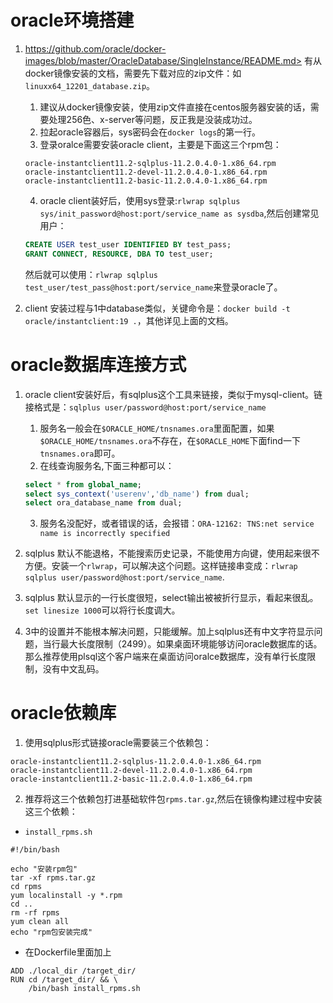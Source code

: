 # oracle环境搭建

1. https://github.com/oracle/docker-images/blob/master/OracleDatabase/SingleInstance/README.md> 有从docker镜像安装的文档，需要先下载对应的zip文件：如`linuxx64_12201_database.zip`。 

   1. 建议从docker镜像安装，使用zip文件直接在centos服务器安装的话，需要处理256色、x-server等问题，反正我是没装成功过。
   2. 拉起oracle容器后，sys密码会在`docker logs`的第一行。
   3. 登录oralce需要安装oracle client，主要是下面这三个rpm包：

   ```shell
   oracle-instantclient11.2-sqlplus-11.2.0.4.0-1.x86_64.rpm
   oracle-instantclient11.2-devel-11.2.0.4.0-1.x86_64.rpm
   oracle-instantclient11.2-basic-11.2.0.4.0-1.x86_64.rpm
   ```

   4. oracle client装好后，使用sys登录:`rlwrap sqlplus sys/init_password@host:port/service_name as sysdba`,然后创建常见用户：

   ```sql
   CREATE USER test_user IDENTIFIED BY test_pass;
   GRANT CONNECT, RESOURCE, DBA TO test_user;
   ```

   然后就可以使用：`rlwrap sqlplus test_user/test_pass@host:port/service_name`来登录oracle了。

2. client 安装过程与1中database类似，关键命令是：`docker build -t oracle/instantclient:19 .`，其他详见上面的文档。

# oracle数据库连接方式

1. oracle client安装好后，有sqlplus这个工具来链接，类似于mysql-client。链接格式是：`sqlplus user/password@host:port/service_name`

   1. 服务名一般会在`$ORACLE_HOME/tnsnames.ora`里面配置，如果`$ORACLE_HOME/tnsnames.ora`不存在，在`$ORACLE_HOME`下面find一下`tnsnames.ora`即可。
   2. 在线查询服务名,下面三种都可以：

   ```sql
   select * from global_name;
   select sys_context('userenv','db_name') from dual;
   select ora_database_name from dual;
   ```

   3. 服务名没配好，或者错误的话，会报错：`ORA-12162: TNS:net service name is incorrectly specified`

2. sqlplus 默认不能退格，不能搜索历史记录，不能使用方向键，使用起来很不方便。安装一个`rlwrap`，可以解决这个问题。这样链接串变成：`rlwrap sqlplus user/password@host:port/service_name`.

3. sqlplus 默认显示的一行长度很短，select输出被被折行显示，看起来很乱。`set linesize 1000`可以将行长度调大。

4. 3中的设置并不能根本解决问题，只能缓解。加上sqlplus还有中文字符显示问题，当行最大长度限制（2499）。如果桌面环境能够访问oracle数据库的话。那么推荐使用plsql这个客户端来在桌面访问oralce数据库，没有单行长度限制，没有中文乱码。

# oracle依赖库

1. 使用sqlplus形式链接oracle需要装三个依赖包：

```shell
oracle-instantclient11.2-sqlplus-11.2.0.4.0-1.x86_64.rpm
oracle-instantclient11.2-devel-11.2.0.4.0-1.x86_64.rpm
oracle-instantclient11.2-basic-11.2.0.4.0-1.x86_64.rpm
```

2. 推荐将这三个依赖包打进基础软件包`rpms.tar.gz`,然后在镜像构建过程中安装这三个依赖：

- `install_rpms.sh`

```shell
#!/bin/bash

echo "安装rpm包"
tar -xf rpms.tar.gz
cd rpms
yum localinstall -y *.rpm
cd ..
rm -rf rpms
yum clean all
echo "rpm包安装完成"
```

- 在Dockerfile里面加上

```shell
ADD ./local_dir /target_dir/
RUN cd /target_dir/ && \
    /bin/bash install_rpms.sh
```

